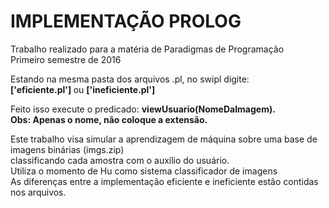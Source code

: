# IMPLEMENTAÇÃO PROLOG

Trabalho realizado para a matéria de Paradigmas de Programação <br>
Primeiro semestre de 2016 <br>

Estando na mesma pasta dos arquivos .pl, no swipl digite: <br>
<strong> ['eficiente.pl'] </strong> ou <strong> ['ineficiente.pl'] </strong> <br>

Feito isso execute o predicado:
<strong>viewUsuario(NomeDaImagem).</strong> <br>
<strong> Obs: Apenas o nome, não coloque a extensão. </strong>

Este trabalho visa simular a aprendizagem de máquina sobre uma base de imagens binárias (imgs.zip) <br>
classificando cada amostra com o auxílio do usuário. <br>
Utiliza o momento de Hu como sistema classificador de imagens<br>
As diferenças entre a implementação eficiente e ineficiente estão contidas nos arquivos.
